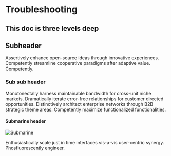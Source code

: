 # Troubleshooting

## This doc is three levels deep

## Subheader
Assertively enhance open-source ideas through innovative experiences. Competently streamline cooperative paradigms after adaptive value. Competently.

### Sub sub header

Monotonectally harness maintainable bandwidth for cross-unit niche markets. Dramatically iterate error-free relationships for customer directed opportunities. Distinctively architect enterprise networks through B2B strategic theme areas. Competently maximize functionalized functionalities.

#### Submarine header

![Submarine](https://goo.gl/PS1pZJ "Sub")

Enthusiastically scale just in time interfaces vis-a-vis user-centric synergy. Phosfluorescently engineer.
